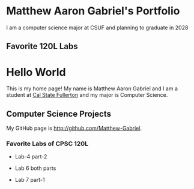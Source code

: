 
# Matthew Aaron Gabriel's Portfolio

I am a computer science major at CSUF and planning to graduate in 2028

## Favorite 120L Labs

# Hello World

This is my home page! My name is Matthew Aaron Gabriel and I am a student at [Cal State Fullerton](http://www.fullerton.edu/) and my major is Computer Science.

## Computer Science Projects

My GitHub page is http://github.com/Matthew-Gabriel.

### Favorite Labs of CPSC 120L

* Lab-4 part-2



* Lab 6 both parts



* Lab 7 part-1